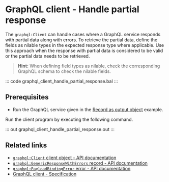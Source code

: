 # GraphQL client - Handle partial response

The `graphql:Client` can handle cases where a GraphQL service responds with partial data along with errors. To retrieve the partial data, define the fields as nilable types in the expected response type where applicable. Use this approach when the response with partial data is considered to be valid or the partial data needs to be retrieved.

>**Hint:** When defining field types as nilable, check the corresponding GraphQL schema to check the nilable fields.

::: code graphql_client_handle_partial_response.bal :::

## Prerequisites
- Run the GraphQL service given in the [Record as output object](https://ballerina.io/learn/by-example/graphql-returning-record-values) example.

Run the client program by executing the following command.

::: out graphql_client_handle_partial_response.out :::

## Related links
- [`graphql:Client` client object - API documentation](https://lib.ballerina.io/ballerina/graphql/latest/clients/Client)
- [`graphql:GenericResponseWithErrors` record - API documentation](https://lib.ballerina.io/ballerina/graphql/1.4.4/records/GenericResponseWithErrors)
- [`graphql:PayloadBindingError` error - API documentation](https://lib.ballerina.io/ballerina/graphql/1.5.0/errors#PayloadBindingError)
- [GraphQL client - Specification](/spec/graphql/#25-client)
